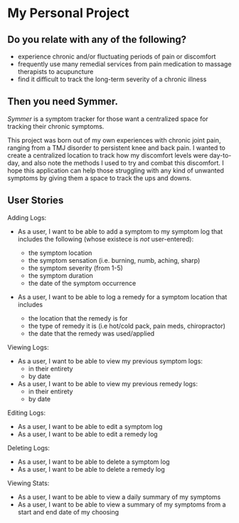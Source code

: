 # My Personal Project

## Do you relate with any of the following?
- experience chronic and/or fluctuating periods of pain or discomfort
- frequently use many remedial services from pain medication to massage therapists to acupuncture
- find it difficult to track the long-term severity of a chronic illness


## Then you need Symmer.

*Symmer* is a symptom tracker for those want a centralized space for tracking their chronic symptoms. 

This project was born out of my own experiences with chronic joint pain, ranging from a TMJ 
disorder to persistent knee and back pain. I wanted to create a centralized location to track
how my discomfort levels were day-to-day, and also note the methods I used to try and combat this 
discomfort. I hope this application can help those struggling with any kind of unwanted symptoms
by giving them a space to track the ups and downs.

## User Stories
Adding Logs:
- As a user, I want to be able to add a symptom to my symptom log
  that includes the following (whose existece is *not* user-entered):
    - the symptom location
    - the symptom sensation (i.e. burning, numb, aching, sharp)
    - the symptom severity (from 1-5)
    - the symptom duration
    - the date of the symptom occurrence 

- As a user, I want to be able to log a remedy for a symptom location that includes
  - the location that the remedy is for
  - the type of remedy it is (i.e hot/cold pack, pain meds, chiropractor)
  - the date that the remedy was used/applied

Viewing Logs:
- As a user, I want to be able to view my previous symptom logs:
    - in their entirety
    - by date
- As a user, I want to be able to view my previous remedy logs:
    - in their entirety
    - by date

Editing Logs:
- As a user, I want to be able to edit a symptom log
- As a user, I want to be able to edit a remedy log

Deleting Logs:
- As a user, I want to be able to delete a symptom log
- As a user, I want to be able to delete a remedy log

Viewing Stats: 
- As a user, I want to be able to view a daily summary of my symptoms
- As a user, I want to be able to view a summary of my symptoms from a start 
and end date of my choosing
